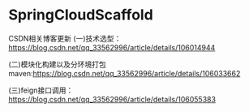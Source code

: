 # SpringCloudScaffold
CSDN相关博客更新
(一)技术选型：https://blog.csdn.net/qq_33562996/article/details/106014944

(二)模块化构建以及分环境打包maven:https://blog.csdn.net/qq_33562996/article/details/106033662

(三)feign接口调用：https://blog.csdn.net/qq_33562996/article/details/106055383